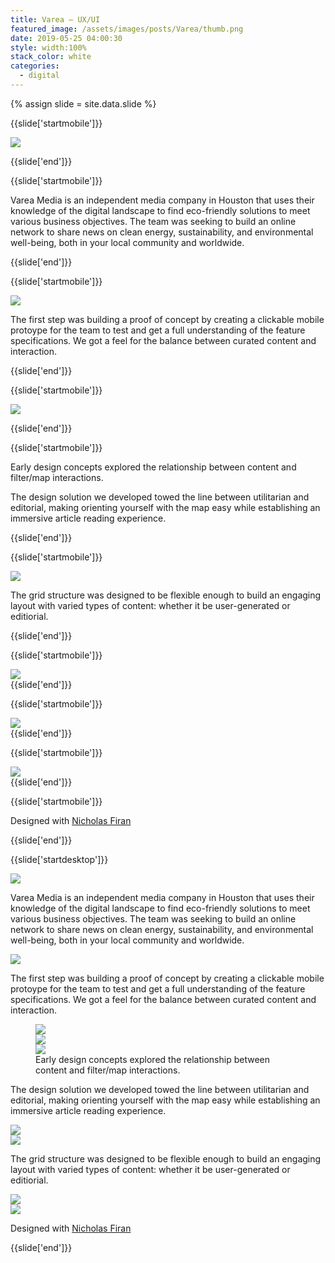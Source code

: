 ```yaml
---
title: Varea — UX/UI
featured_image: /assets/images/posts/Varea/thumb.png
date: 2019-05-25 04:00:30
style: width:100%
stack_color: white
categories:
  - digital
---
```


{% assign slide = site.data.slide %}

{{slide['startmobile']}}

  <div>
    <img
      class="full-height"
      src="{{ site.url }}/assets/images/posts/Varea/varea-1-mobile@2x.png"
    />
  </div>

{{slide['end']}}

{{slide['startmobile']}}

  <p>Varea Media is an independent media company in Houston that uses their knowledge of the digital landscape to find eco-friendly solutions to meet various business objectives. The team was seeking to build an online network to share news on clean energy, sustainability, and environmental well-being, both in your local community and worldwide.</p>
{{slide['end']}}

{{slide['startmobile']}}

  <div>
    <img
      class="full-height"
      src="{{ site.url }}/assets/images/posts/Varea/varea-2-mobile@2x.png"
    />
  </div>

  <p class="bg-dark">The first step was building a proof of concept by creating a clickable mobile protoype for the team to test and get a full understanding of the feature specifications. We got a feel for the balance between curated content and interaction.</p>
{{slide['end']}}

{{slide['startmobile']}}

  <div>
    <img
      class="full-height"
      src="{{ site.url }}/assets/images/posts/Varea/varea-3-mobile@2x.png"
    />
  </div>

{{slide['end']}}

{{slide['startmobile']}}

<p>Early design concepts explored the relationship between content and filter/map interactions.</p>

  <p>The design solution we developed towed the line between utilitarian and editorial, making orienting yourself with the map easy while establishing an immersive article reading experience.</p>
{{slide['end']}}

{{slide['startmobile']}}

  <div>
    <img
      class="full-height"
      src="{{ site.url }}/assets/images/posts/Varea/varea-4-mobile@2x.png"
    />
  </div>

  <p class="bg-dark">The grid structure was designed to be flexible enough to build an engaging layout with varied types of content: whether it be user-generated or editiorial.</p>
{{slide['end']}}

{{slide['startmobile']}}

  <div>
    <img
      class="full-height"
      src="{{ site.url }}/assets/images/posts/Varea/varea-5-mobile@2x.png"
    />
  </div>
{{slide['end']}}

{{slide['startmobile']}}

  <div>
    <img
      class="full-height"
      src="{{ site.url }}/assets/images/posts/Varea/varea-6-mobile@2x.png"
    />
  </div>
{{slide['end']}}

{{slide['startmobile']}}

  <div>
    <img
      class="full-height"
      src="{{ site.url }}/assets/images/posts/Varea/varea-7-mobile@2x.png"
    />
  </div>
{{slide['end']}}

{{slide['startmobile']}}

  <p>Designed with <a href="http://nicholasfiran.com/" target="_blank">Nicholas Firan</a></p>
{{slide['end']}}

{{slide['startdesktop']}}

  <div>
    <img class="full-width" src="{{ site.url }}/assets/images/posts/Varea/varea-1@2x.png" />
  </div>

  <p>Varea Media is an independent media company in Houston that uses their knowledge of the digital landscape to find eco-friendly solutions to meet various business objectives. The team was seeking to build an online network to share news on clean energy, sustainability, and environmental well-being, both in your local community and worldwide.</p>

  <div>
    <img src="{{ site.url }}/assets/images/posts/Varea/varea-2@2x.png" />
  </div>

  <p>The first step was building a proof of concept by creating a clickable mobile protoype for the team to test and get a full understanding of the feature specifications. We got a feel for the balance between curated content and interaction.</p>

  <figure>
    <div class="row">
      <div class="column">
        <div>
          <img src="{{ site.url }}/assets/images/posts/Varea/varea-3.png" />
        </div>
        <div>
          <img src="{{ site.url }}/assets/images/posts/Varea/varea-4.png" />
        </div>
      </div>
      <div>
        <img src="{{ site.url }}/assets/images/posts/Varea/varea-5.png" />
      </div>
    </div>
    <figcaption>Early design concepts explored the relationship between content and filter/map interactions.</figcaption>
  </figure>

  <p>The design solution we developed towed the line between utilitarian and editorial, making orienting yourself with the map easy while establishing an immersive article reading experience.</p>

  <div class="row">
    <div>
      <img src="{{ site.url }}/assets/images/posts/Varea/varea-6@2x.png" />
    </div>
    <div>
      <img src="{{ site.url }}/assets/images/posts/Varea/varea-7@2x.png" />
    </div>
  </div>

  <p>The grid structure was designed to be flexible enough to build an engaging layout with varied types of content: whether it be user-generated or editiorial.</p>

  <div class="row">
    <div>
      <img src="{{ site.url }}/assets/images/posts/Varea/varea-8@2x.png" />
    </div>
    <div>
      <img src="{{ site.url }}/assets/images/posts/Varea/varea-9@2x.png" />
    </div>
  </div>

  <p>Designed with <a href="http://nicholasfiran.com/" target="_blank">Nicholas Firan</a></p>

{{slide['end']}}
